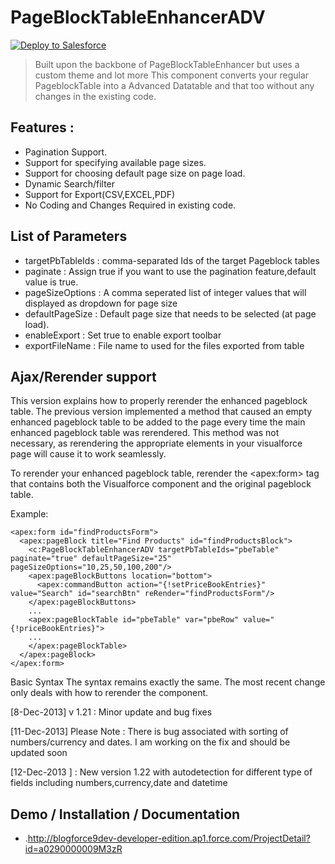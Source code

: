 PageBlockTableEnhancerADV
===

<a href="https://githubsfdeploy.herokuapp.com?owner=avinava&repo=PageBlockTableEnhancerADV">
  <img alt="Deploy to Salesforce"
       src="https://raw.githubusercontent.com/afawcett/githubsfdeploy/master/src/main/webapp/resources/img/deploy.png">
</a>


>Built upon the backbone of PageBlockTableEnhancer but uses a custom theme and lot more 
>This component converts your regular PageblockTable into a Advanced Datatable and that too 
>without any changes in the existing code.


Features : 
---
* Pagination Support.
* Support for specifying available page sizes.
* Support for choosing default page size on page load.
* Dynamic Search/filter
* Support for Export(CSV,EXCEL,PDF)
* No Coding and Changes Required in existing code.

 
List of Parameters
----
* targetPbTableIds : comma-separated Ids of the target Pageblock tables
* paginate : Assign true if you want to use the pagination feature,default value is true.
* pageSizeOptions : A comma seperated list of integer values that will displayed as dropdown for page size
* defaultPageSize : Default page size that needs to be selected (at page load).
* enableExport : Set true to enable export toolbar
* exportFileName : File name to used for the files exported from table

Ajax/Rerender support
--
This version explains how to properly rerender the enhanced pageblock table. The previous version implemented a method that caused an empty enhanced pageblock table to be added to the page every time the main enhanced pageblock table was rerendered. This method was not necessary, as rerendering the appropriate elements in your visualforce page will cause it to work seamlessly.

To rerender your enhanced pageblock table, rerender the \<apex:form\> tag that contains both the Visualforce component and the original pageblock table.

Example:
```
<apex:form id="findProductsForm">  
  <apex:pageBlock title="Find Products" id="findProductsBlock">
    <c:PageBlockTableEnhancerADV targetPbTableIds="pbeTable" paginate="true" defaultPageSize="25" pageSizeOptions="10,25,50,100,200"/> 
    <apex:pageBlockButtons location="bottom">
      <apex:commandButton action="{!setPriceBookEntries}" value="Search" id="searchBtn" reRender="findProductsForm"/>
    </apex:pageBlockButtons>
    ...
    <apex:pageBlockTable id="pbeTable" var="pbeRow" value="{!priceBookEntries}">
    ...
    </apex:pageBlockTable>
  </apex:pageBlock>
</apex:form>
```
Basic Syntax
The syntax remains exactly the same. The most recent change only deals with how to rerender the component.

[8-Dec-2013] v 1.21 : Minor update and bug fixes

[11-Dec-2013]
Please Note : There is bug associated with sorting of numbers/currency and dates. I am working on the fix and should be updated soon

[12-Dec-2013 ] : New version 1.22 with autodetection for different type of fields including numbers,currency,date and datetime


Demo / Installation / Documentation
--------------

* .http://blogforce9dev-developer-edition.ap1.force.com/ProjectDetail?id=a0290000009M3zR
